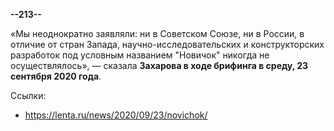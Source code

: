 **--213--**

«Мы неоднократно заявляли: ни в Советском Союзе, ни в России, в отличие от стран Запада, научно-исследовательских и конструкторских разработок под условным названием "Новичок" никогда не осуществлялось», — сказала **Захарова в ходе брифинга в среду, 23 сентября 2020 года**.

Ссылки:
- https://lenta.ru/news/2020/09/23/novichok/